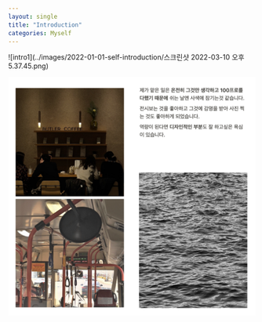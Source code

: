 ```yaml
---
layout: single
title: "Introduction"
categories: Myself
---
```


![intro1](../images/2022-01-01-self-introduction/스크린샷 2022-03-10 오후 5.37.45.png)

![intro2](../images/intro2.png)
